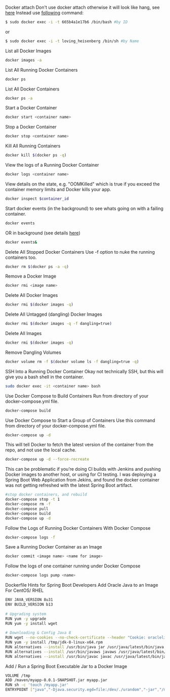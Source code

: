 Docker attach 
Don't use docker attach otherwise it will look like hang, see [here](https://stackoverflow.com/questions/35573698/why-does-docker-attach-hang)
Instead use [following](https://askubuntu.com/questions/505506/how-to-get-bash-or-ssh-into-a-running-container-in-background-mode) command:

```sh
$ sudo docker exec -i -t 665b4a1e17b6 /bin/bash #by ID
```
or
```sh
$ sudo docker exec -i -t loving_heisenberg /bin/sh #by Name
```

List all Docker Images

```sh
docker images -a
```

List All Running Docker Containers

```sh
docker ps
```

List All Docker Containers

```sh
docker ps -a
```

Start a Docker Container

```sh
docker start <container name>
```

Stop a Docker Container

```sh
docker stop <container name>
```

Kill All Running Containers

```sh
docker kill $(docker ps -q)
```

View the logs of a Running Docker Container

```sh
docker logs <container name>
```

View details on the state, e.g. "OOMKilled" which is true if you exceed the container memory limits and Docker kills your app.

```sh
docker inspect $container_id
```
Start docker events (in the background) to see whats going on with a failing container.

```sh
docker events
```

OR in background (see details [here](https://serverfault.com/questions/596994/how-can-i-debug-a-docker-container-initialization))

```sh
docker events&
```

Delete All Stopped Docker Containers
Use -f option to nuke the running containers too.

```sh
docker rm $(docker ps -a -q)
```

Remove a Docker Image

```sh
docker rmi <image name>
```

Delete All Docker Images

```sh
docker rmi $(docker images -q)
```

Delete All Untagged (dangling) Docker Images

```sh
docker rmi $(docker images -q -f dangling=true)
```

Delete All Images

```sh
docker rmi $(docker images -q)
```

Remove Dangling Volumes

```sh
docker volume rm -f $(docker volume ls -f dangling=true -q)
```

SSH Into a Running Docker Container
Okay not technically SSH, but this will give you a bash shell in the container.

```sh
sudo docker exec -it <container name> bash
```

Use Docker Compose to Build Containers
Run from directory of your docker-compose.yml file.

```sh
docker-compose build
```

Use Docker Compose to Start a Group of Containers
Use this command from directory of your docker-compose.yml file.


```sh
docker-compose up -d
```
This will tell Docker to fetch the latest version of the container from the repo, and not use the local cache.


```sh
docker-compose up -d --force-recreate
```

This can be problematic if you’re doing CI builds with Jenkins and pushing Docker images to another host, or using for CI testing. I was deploying a Spring Boot Web Application from Jekins, and found the docker container was not getting refreshed with the latest Spring Boot artifact.

```sh
#stop docker containers, and rebuild
docker-compose stop -t 1
docker-compose rm -f
docker-compose pull
docker-compose build
docker-compose up -d
```

Follow the Logs of Running Docker Containers With Docker Compose

```sh
docker-compose logs -f
```

Save a Running Docker Container as an Image

```sh
docker commit <image name> <name for image>
```

Follow the logs of one container running under Docker Compose

```sh
docker-compose logs pump <name>
```

Dockerfile Hints for Spring Boot Developers
Add Oracle Java to an Image
For CentOS/ RHEL

```sh
ENV JAVA_VERSION 8u31
ENV BUILD_VERSION b13
 
# Upgrading system
RUN yum -y upgrade
RUN yum -y install wget
 
# Downloading & Config Java 8
RUN wget --no-cookies --no-check-certificate --header "Cookie: oraclelicense=accept-securebackup-cookie" "http://download.oracle.com/otn-pub/java/jdk/$JAVA_VERSION-$BUILD_VERSION/jdk-$JAVA_VERSION-linux-x64.rpm" -O /tmp/jdk-8-linux-x64.rpm
RUN yum -y install /tmp/jdk-8-linux-x64.rpm
RUN alternatives --install /usr/bin/java jar /usr/java/latest/bin/java 200000
RUN alternatives --install /usr/bin/javaws javaws /usr/java/latest/bin/javaws 200000
RUN alternatives --install /usr/bin/javac javac /usr/java/latest/bin/javac 200000
```

Add / Run a Spring Boot Executable Jar to a Docker Image


```sh
VOLUME /tmp
ADD /maven/myapp-0.0.1-SNAPSHOT.jar myapp.jar
RUN sh -c 'touch /myapp.jar'
ENTRYPOINT ["java","-Djava.security.egd=file:/dev/./urandom","-jar","/myapp.jar"]
```
